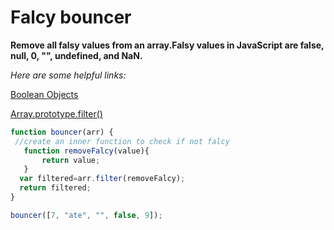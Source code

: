 # Falcy bouncer

**Remove all falsy values from an array.Falsy values in JavaScript are false,
null, 0, "", undefined, and NaN.**

*Here are some helpful links:*

[Boolean Objects](https://developer.mozilla.org/en-US/docs/Web/JavaScript/Reference/Global_Objects/Boolean)

[Array.prototype.filter()](https://developer.mozilla.org/en-US/docs/Web/JavaScript/Reference/Global_Objects/Array/filter?v=example)

```javascript
function bouncer(arr) {
 //create an inner function to check if not falcy
   function removeFalcy(value){
       return value;
   }  
  var filtered=arr.filter(removeFalcy);
  return filtered;
}

bouncer([7, "ate", "", false, 9]);
```
